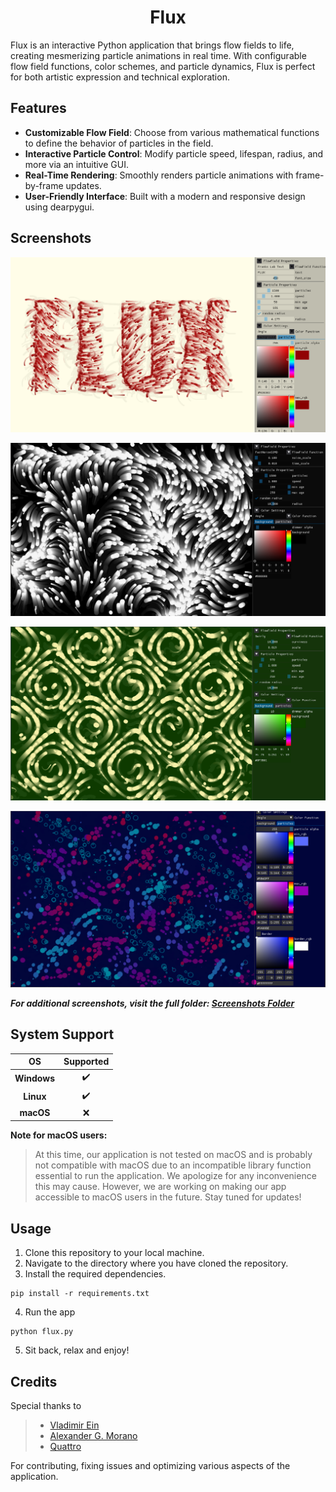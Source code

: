 ﻿<h1 align='center'>Flux</h1>
Flux is an interactive Python application that brings flow fields to life, creating mesmerizing particle animations in real time. With configurable flow field functions, color schemes, and particle dynamics, Flux is perfect for both artistic expression and technical exploration.

## Features
- **Customizable Flow Field**: Choose from various mathematical functions to define the behavior of particles in the field.
- **Interactive Particle Control**: Modify particle speed, lifespan, radius, and more via an intuitive GUI.
- **Real-Time Rendering**: Smoothly renders particle animations with frame-by-frame updates.
- **User-Friendly Interface**: Built with a modern and responsive design using dearpygui.


## Screenshots
<p align='center'>
    <img src='assets\screenshots\Flux_FranksLabText_Light.png'>
</p>
<p align='center'>
    <img src='assets\screenshots\SeaAnemone_FNS.png'>
</p>
<p align='center'>
    <img src='assets\screenshots\Greens_Swirly.png'>
</p>
<p align='center'>
    <img src='assets\screenshots\Bubbles_Quattro.png'>
</p>

**_For additional screenshots, visit the full folder: [Screenshots Folder](assets/screenshots)_**

## System Support
|     OS    | Supported |
|   :---:   |   :---:   |
|**Windows**|    ✔️    |
| **Linux** |    ✔️    |
| **macOS** |    ❌    |

**Note for macOS users:**
> At this time, our application is not tested on macOS and is probably not compatible with macOS due to an incompatible library function essential to run the application. We apologize for any inconvenience this may cause. However, we are working on making our app accessible to macOS users in the future. Stay tuned for updates!



## Usage

1. Clone this repository to your local machine.
2. Navigate to the directory where you have cloned the repository.
3. Install the required dependencies.

```shell
pip install -r requirements.txt
```

4. Run the app

```shell
python flux.py
```

5. Sit back, relax and enjoy!

## Credits

Special thanks to

> - [Vladimir Ein](https://github.com/v-ein)
> - [Alexander G. Morano](https://github.com/Amorano)
> - [Quattro](https://github.com/QuattroMusic)

For contributing, fixing issues and optimizing various aspects of the application.

